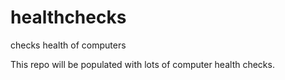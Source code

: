 # healthchecks
checks health of computers

This repo will be populated with lots of computer health checks.
